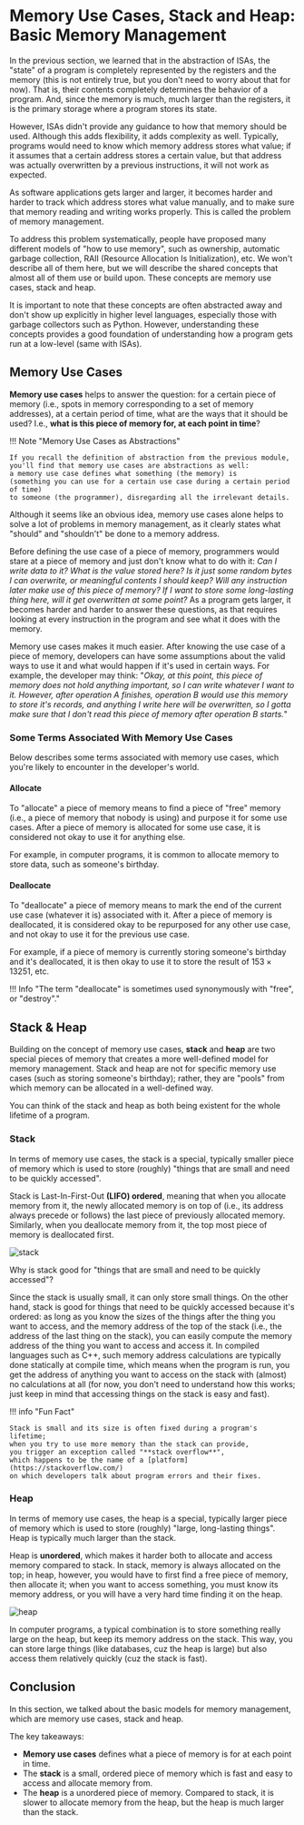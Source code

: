 # Memory Use Cases, Stack and Heap: Basic Memory Management

In the previous section,
we learned that in the abstraction of ISAs,
the "state" of a program is completely represented by the registers and the memory
(this is not entirely true, but you don't need to worry about that for now).
That is, their contents completely determines the behavior of a program.
And, since the memory is much, much larger than the registers,
it is the primary storage where a program stores its state.

However, ISAs didn't provide any guidance to how that memory should be used.
Although this adds flexibility, it adds complexity as well.
Typically, programs would need to know which memory address stores what value;
if it assumes that a certain address stores a certain value,
but that address was actually overwritten by a previous instructions,
it will not work as expected.

As software applications gets larger and larger,
it becomes harder and harder to track which address stores what value manually,
and to make sure that memory reading and writing works properly.
This is called the problem of memory management.

To address this problem systematically,
people have proposed many different models of "how to use memory",
such as ownership, automatic garbage collection, RAII (Resource Allocation Is Initialization), etc.
We won't describe all of them here,
but we will describe the shared concepts that almost all of them use or build upon.
These concepts are memory use cases, stack and heap.

It is important to note that these concepts are often abstracted away and don't show up explicitly in higher level languages,
especially those with garbage collectors such as Python.
However, understanding these concepts provides a good foundation of understanding how a program gets run at a low-level
(same with ISAs).

## Memory Use Cases

**Memory use cases** helps to answer the question: for a certain piece of memory
(i.e., spots in memory corresponding to a set of memory addresses),
at a certain period of time,
what are the ways that it should be used?
I.e., **what is this piece of memory for, at each point in time**?

!!! Note "Memory Use Cases as Abstractions"

    If you recall the definition of abstraction from the previous module,
    you'll find that memory use cases are abstractions as well:
    a memory use case defines what something (the memory) is
    (something you can use for a certain use case during a certain period of time)
    to someone (the programmer), disregarding all the irrelevant details.

Although it seems like an obvious idea,
memory use cases alone helps to solve a lot of problems in memory management,
as it clearly states what "should" and "shouldn't" be done to a memory address.

Before defining the use case of a piece of memory,
programmers would stare at a piece of memory and just don't know what to do with it:
*Can I write data to it? What is the value stored here?
Is it just some random bytes I can overwrite, or meaningful contents I should keep?
Will any instruction later make use of this piece of memory?
If I want to store some long-lasting thing here, will it get overwritten at some point?*
As a program gets larger, it becomes harder and harder to answer these questions,
as that requires looking at every instruction in the program and see what it does with the memory.

Memory use cases makes it much easier.
After knowing the use case of a piece of memory,
developers can have some assumptions about the valid ways to use it and what would happen if it's used in certain ways.
For example, the developer may think:
"*Okay, at this point, this piece of memory does not hold anything important,
so I can write whatever I want to it.
However, after operation A finishes,
operation B would use this memory to store it's records,
and anything I write here will be overwritten,
so I gotta make sure that I don't read this piece of memory after operation B starts.*"

### Some Terms Associated With Memory Use Cases

Below describes some terms associated with memory use cases,
which you're likely to encounter in the developer's world.

#### Allocate

To "allocate" a piece of memory means to find a piece of "free" memory
(i.e., a piece of memory that nobody is using)
and purpose it for some use cases.
After a piece of memory is allocated for some use case,
it is considered not okay to use it for anything else.

For example, in computer programs, it is common to allocate memory to store data, such as someone's birthday.

#### Deallocate

To "deallocate" a piece of memory means to mark the end of the current use case (whatever it is) associated with it.
After a piece of memory is deallocated, it is considered okay to be repurposed for any other use case,
and not okay to use it for the previous use case.

For example, if a piece of memory is currently storing someone's birthday and it's deallocated,
it is then okay to use it to store the result of $153 \times 13251$, etc.

!!! Info "The term "deallocate" is sometimes used synonymously with "free", or "destroy"."

## Stack & Heap

Building on the concept of memory use cases,
**stack** and **heap** are two special pieces of memory that creates a more well-defined model for memory management.
Stack and heap are not for specific memory use cases (such as storing someone's birthday);
rather, they are "pools" from which memory can be allocated in a well-defined way.

You can think of the stack and heap as both being existent for the whole lifetime of a program.

### Stack

In terms of memory use cases,
the stack is a special, typically smaller piece of memory which is used to store (roughly)
"things that are small and need to be quickly accessed".

Stack is Last-In-First-Out **(LIFO) ordered**,
meaning that when you allocate memory from it,
the newly allocated memory is on top of (i.e., its address always precede or follows)
the last piece of previously allocated memory.
Similarly, when you deallocate memory from it,
the top most piece of memory is deallocated first.

![stack](res/stack.png)

Why is stack good for "things that are small and need to be quickly accessed"?

Since the stack is usually small,
it can only store small things.
On the other hand, stack is good for things that need to be quickly accessed because it's ordered:
as long as you know the sizes of the things after the thing you want to access,
and the memory address of the top of the stack (i.e., the address of the last thing on the stack),
you can easily compute the memory address of the thing you want to access and access it.
In compiled languages such as C++,
such memory address calculations are typically done statically at compile time,
which means when the program is run,
you get the address of anything you want to access on the stack with
(almost) no calculations at all
(for now, you don't need to understand how this works;
just keep in mind that accessing things on the stack is easy and fast).

!!! info "Fun Fact"

    Stack is small and its size is often fixed during a program's lifetime;
    when you try to use more memory than the stack can provide,
    you trigger an exception called "**stack overflow**",
    which happens to be the name of a [platform](https://stackoverflow.com/)
    on which developers talk about program errors and their fixes.

### Heap

In terms of memory use cases,
the heap is a special, typically larger piece of memory which is used to store (roughly)
"large, long-lasting things".
Heap is typically much larger than the stack.

Heap is **unordered**, which makes it harder both to allocate and access memory compared to stack.
In stack, memory is always allocated on the top;
in heap, however, you would have to first find a free piece of memory, then allocate it;
when you want to access something,
you must know its memory address, or you will have a very hard time finding it on the heap.

![heap](res/heap.png)

In computer programs,
a typical combination is to store something really large on the heap,
but keep its memory address on the stack.
This way, you can store large things (like databases, cuz the heap is large)
but also access them relatively quickly (cuz the stack is fast).

## Conclusion

In this section,
we talked about the basic models for memory management,
which are memory use cases, stack and heap.

The key takeaways:

- **Memory use cases** defines what a piece of memory is for at each point in time.
- The **stack** is a small, ordered piece of memory which is fast and easy to access and allocate memory from.
- The **heap** is a unordered piece of memory. Compared to stack, it is slower to allocate memory from the heap,
but the heap is much larger than the stack.
